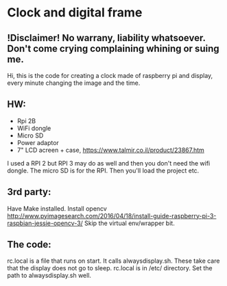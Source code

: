 # Clock and digital frame

!Disclaimer!
No warrany, liability whatsoever.
Don't come crying complaining whining or suing me.
-----

Hi,
this is the code for creating a clock made of raspberry pi and display, every minute changing the image and the time.

HW:
---
* Rpi 2B
* WiFi dongle
* Micro SD
* Power adaptor
* 7" LCD acreen + case, https://www.talmir.co.il/product/23867.htm

I used a RPI 2 but RPI 3 may do as well and then you don't need the wifi dongle.
The micro SD is for the RPI. Then you'll load the project etc.

3rd party:
----------
Have Make installed.
Install opencv http://www.pyimagesearch.com/2016/04/18/install-guide-raspberry-pi-3-raspbian-jessie-opencv-3/
Skip the virtual env/wrapper bit.

The code:
---------
rc.local is a file that runs on start. It calls alwaysdisplay.sh. These take care that the display
does not go to sleep. rc.local is in /etc/ directory.
Set the path to alwaysdisplay.sh well.

